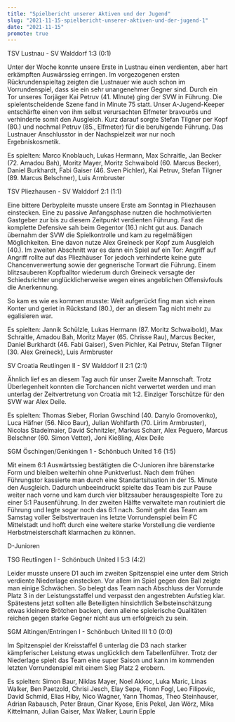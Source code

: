 ```yaml
---
title: "Spielbericht unserer Aktiven und der Jugend"
slug: "2021-11-15-spielbericht-unserer-aktiven-und-der-jugend-1"
date: "2021-11-15"
promote: true
---
```

TSV Lustnau - SV Walddorf 1:3 (0:1)


Unter der Woche konnte unsere Erste in Lustnau einen verdienten, aber hart erkämpften Auswärssieg erringen. Im vorgezogenen ersten Rückrundenspieltag zeigten die Lustnauer wie auch schon im Vorrundenspiel, dass sie ein sehr unangenehmer Gegner sind. Durch ein Tor unseres Torjäger Kai Petruv (41. MInute) ging der SVW in Führung. Die spielentscheidende Szene fand in Minute 75 statt. Unser A-Jugend-Keeper entschärfte einen von ihm selbst verursachten Elfmeter bravourös und verhinderte somit den Ausgleich. Kurz darauf sorgte Stefan Tilgner per Kopf (80.) und nochmal Petruv (85., Elfmeter) für die beruhigende Führung. Das Lustnauer Anschlusstor in der Nachspielzeit war nur noch Ergebniskosmetik.


Es spielten: Marco Knoblauch, Lukas Hermann, Max Schraitle, Jan Becker (72. Amadou Bah), Moritz Mayer, Moritz Schwaibold (60. Marcus Becker), Daniel Burkhardt, Fabi Gaiser (46. Sven Pichler), Kai Petruv, Stefan Tilgner (89. Marcus Belschner), Luis Armbruster



TSV Pliezhausen - SV Walddorf 2:1 (1:1)


Eine bittere Derbypleite musste unsere Erste am Sonntag in Pliezhausen einstecken. Eine zu passive Anfangsphase nutzen die hochmotivierten Gastgeber zur bis zu diesem Zeitpunkt verdienten Führung. Fast die komplette Defensive sah beim Gegentor (16.) nicht gut aus. Danach übernahm der SVW die Spielkontrolle und kam zu regelmäßigen Möglichkeiten. Eine davon nutze Alex Greineck per Kopf zum Ausgleich (40.). Im zweiten Abschnitt war es dann ein Spiel auf ein Tor: Angriff auf Angriff rollte auf das Pliezhäuser Tor jedoch verhinderte keine gute Chancenverwertung sowie der gegnerische Torwart die Führung. Einem blitzsauberen Kopfballtor wiederum durch Greineck versagte der Schiedsrichter unglücklicherweise wegen eines angeblichen Offensivfouls die Anerkennung.


So kam es wie es kommen musste: Weit aufgerückt fing man sich einen Konter und geriet in Rückstand (80.), der an diesem Tag nicht mehr zu egalisieren war.


Es spielten: Jannik Schülzle, Lukas Hermann (87. Moritz Schwaibold), Max Schraitle, Amadou Bah, Moritz Mayer (65. Chrisse Rau), Marcus Becker, Daniel Burkhardt (46. Fabi Gaiser), Sven Pichler, Kai Petruv, Stefan Tilgner (30. Alex Greineck), Luis Armbruster



SV Croatia Reutlingen II  - SV Walddorf II 2:1 (2:1)


Ähnlich lief es an diesem Tag auch für unser Zweite Mannschaft. Trotz Überlegenheit konnten die Torchancen nicht verwertet werden und man unterlag der Zeitvertretung von Croatia mit 1:2. Einziger Torschütze für den SVW war Alex Deile.


Es spielten: Thomas Sieber, Florian Gwschind (40. Danylo Gromovenko), Luca Häfner (56. Nico Baur), Julian Wohlfarth (70. Lirim Armbruster), Nicolas Stadelmaier, David Schnitzler, Markus Scharr, Alex Peguero, Marcus Belschner (60. Simon Vetter), Joni Kießling, Alex Deile



SGM Öschingen/Genkingen 1 - Schönbuch United 1:6 (1:5)


Mit einem 6:1 Auswärtssieg bestätigten die C-Junioren ihre bärenstarke Form und bleiben weiterhin ohne Punktverlust. Nach dem frühen Führungstor kassierte man durch eine Standartsituation in der 15. Minute den Ausgleich. Dadurch unbeeindruckt spielte das Team bis zur Pause weiter nach vorne und kam durch vier blitzsauber herausgespielte Tore zu einer 5:1 Pausenführung. In der zweiten Hälfte verwaltete man routiniert die Führung und legte sogar noch das 6:1 nach. Somit geht das Team am Samstag voller Selbstvertrauen ins letzte Vorrundenspiel beim FC Mittelstadt und hofft durch eine weitere starke Vorstellung die verdiente Herbstmeisterschaft klarmachen zu können.



D-Junioren



TSG Reutlingen I - Schönbuch United I 5:3 (4:2)


Leider musste unsere D1 auch im zweiten Spitzenspiel eine unter dem Strich verdiente Niederlage einstecken. Vor allem im Spiel gegen den Ball zeigte man einige Schwächen. So belegt das Team nach Abschluss der Vorrunde Platz 3 in der Leistungsstaffel und verpasst den angestrebten Aufstieg klar. Spätestens jetzt sollten alle Beteiligten hinsichtlich Selbsteinschätzung etwas kleinere Brötchen backen, denn alleine spielerische Qualitäten reichen gegen starke Gegner nicht aus um erfolgreich zu sein.


SGM Altingen/Entringen I - Schönbuch United III 1:0 (0:0)


Im Spitzenspiel der Kreisstaffel 6 unterlag die D3 nach starker kämpferischer Leistung etwas unglücklich dem Tabellenführer. Trotz der Niederlage spielt das Team eine super Saison und kann im kommenden letzten Vorrundenspiel mit einem Sieg Platz 2 erobern.



Es spielten: Simon Baur, Niklas Mayer, Noel Akkoc, Luka Maric, Linas Walker, Ben Paetzold, Chrisi Jesch, Elay Sepe, Fionn Fogl, Leo Filipovic, David Schmid, Elias Hiby, Nico Wagner, Yann Thomas, Theo Steinhauser, Adrian Rabausch, Peter Braun, Cinar Kyose, Enis Pekel, Jan Wörz, Mika Kittelmann, Julian Gaiser, Max Walker, Laurin Epple
